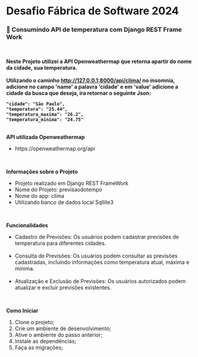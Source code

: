 # Desafio Fábrica de Software 2024

<h3>📝 Consumindo API de temperatura com Django REST Frame Work</h3>
<br>


<b>Neste Projeto utilizei a API Openweathermap que retorna apartir do nome da cidade, sua temperatura.</b><br><br>
<b>Utilizando o caminho http://127.0.0.1:8000/api/clima/ no insomnia, adicione no campo 'name' a palavra 'cidade' e em 'value' adicione a cidade da busca que deseja, ira retornar o seguinte Json: <br>


	"cidade": "São Paulo",
	"temperatura": "25.44",
	"temperatura_maxima": "26.2",
	"temperatura_minima": "24.75"
 </b>
<br>
<b>  API utilizada Openweathermap</b>
<ul>
    <li>https://openweathermap.org/api</li>
</ul>
<br>

<b> Informações sobre o Projeto</b>
<ul>
    <li>Projeto realizado em Django REST FrameWork</li>
    <li>Nome do Projeto: previsaodotempo</li>
    <li>Nome do app: clima</li>
    <li>Utilizando banco de dados local Sqllite3</li>
   
</ul>
<br>

<b>Funcionalidades</b>
<br>
<ul>
    <li>Cadastro de Previsões: Os usuários podem cadastrar previsões de temperatura para diferentes cidades.</li><br>
    <li>Consulta de Previsões: Os usuários podem consultar as previsões cadastradas, incluindo informações como temperatura atual, máxima e mínima.</li><br>
    <li>Atualização e Exclusão de Previsões: Os usuários autorizados podem atualizar e excluir previsões existentes.</li>
</ul>
<br>

<b> Como Iniciar</b>
<ol>
    <li>Clone o projeto;</li>
    <li>Crie um ambiente de desenvolvimento;</li>
    <li>Ative o ambiente do passo anterior;</li>
    <li>Instale as dependências;</li>
    <li>Faça as migrações;</li>
</ol>
<br>



